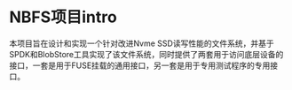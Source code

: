 # NBFS项目intro

本项目旨在设计和实现一个针对改进Nvme SSD读写性能的文件系统，并基于SPDK和BlobStore工具实现了该文件系统，同时提供了两套用于访问底层设备的接口，一套是用于FUSE挂载的通用接口，另一套是用于专用测试程序的专用接口。


